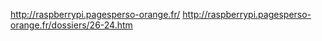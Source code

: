 http://raspberrypi.pagesperso-orange.fr/
http://raspberrypi.pagesperso-orange.fr/dossiers/26-24.htm
